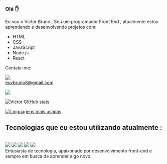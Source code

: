 ###  Olá ✋

Eu sou o Victor Bruno , Sou um programador Front End , atualmente estou aprendendo e desenvolvendo projetos com:
- HTML
- CSS 
- JavaScript
- Node.js
- React

Contate-me: <br>

<img src= "https://img.shields.io/badge/Gmail-D14836?style=for-the-badge&logo=gmail&logoColor=white"/> <br> euvbruno8@gmail.com <br>

<a href="https://www.linkedin.com/in/victorr-bruno/" target="_blank"><img src="https://img.shields.io/badge/LinkedIn-0077B5?style=for-the-badge&logo=linkedin&logoColor=white"/></a>

![Victor GitHub stats](https://github-readme-stats.vercel.app/api?username=victorbruno8&show_icons=true&theme=dracula) <br>

[![Linguagens mais usadas](https://github-readme-stats.vercel.app/api/top-langs/?username=victorbruno8&layout=pie)](https://github.com/anuraghazra/github-readme-stats)



## Tecnologias que eu estou utilizando atualmente : 

<div style="display: inline-block"><br/>
   <img src= "https://img.shields.io/badge/HTML5-E34F26?style=for-the-badge&logo=html5&logoColor=white"/>
      <img src= "https://img.shields.io/badge/CSS3-1572B6?style=for-the-badge&logo=css3&logoColor=white"/>
      <img src= "https://img.shields.io/badge/JavaScript-323330?style=for-the-badge&logo=javascript&logoColor=F7DF1E"/>
      <img src= "https://img.shields.io/badge/Node.js-43853D?style=for-the-badge&logo=node.js&logoColor=white"/>
      <img src= "https://img.shields.io/badge/React-20232A?style=for-the-badge&logo=react&logoColor=61DAFB"
</div>
<br>
Entusiasta de tecnologia, apaixonado por desenvolvimento front-end e sempre em busca de aprender algo novo.
